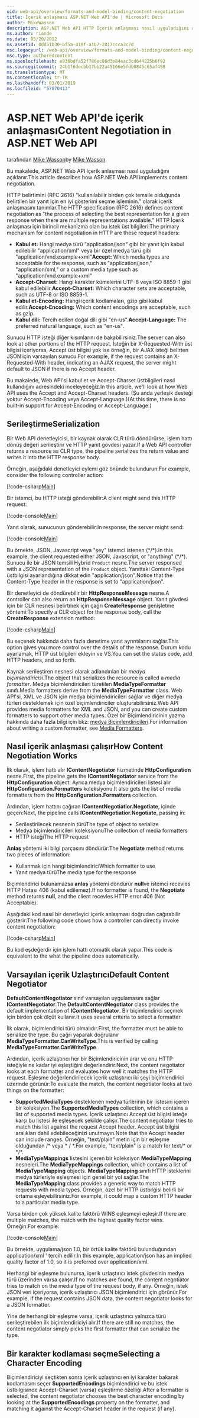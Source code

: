 ```yaml
---
uid: web-api/overview/formats-and-model-binding/content-negotiation
title: İçerik anlaşması ASP.NET Web API'de | Microsoft Docs
author: MikeWasson
description: ASP.NET Web API HTTP İçerik anlaşması nasıl uyguladığını açıklar.
ms.author: riande
ms.date: 05/20/2012
ms.assetid: 0dd51b30-bf5a-419f-a1b7-2817ccca3c7d
msc.legacyurl: /web-api/overview/formats-and-model-binding/content-negotiation
msc.type: authoredcontent
ms.openlocfilehash: e936bdfa52f786ec86d3e84eac3cd644225b6f92
ms.sourcegitcommit: 24b1f6decbb17bb22a45166e5fdb0845c65af498
ms.translationtype: MT
ms.contentlocale: tr-TR
ms.lasthandoff: 03/01/2019
ms.locfileid: "57070413"
---
```

<a name="content-negotiation-in-aspnet-web-api"></a><span data-ttu-id="53c52-103">ASP.NET Web API'de içerik anlaşması</span><span class="sxs-lookup"><span data-stu-id="53c52-103">Content Negotiation in ASP.NET Web API</span></span>
====================
<span data-ttu-id="53c52-104">tarafından [Mike Wasson](https://github.com/MikeWasson)</span><span class="sxs-lookup"><span data-stu-id="53c52-104">by [Mike Wasson](https://github.com/MikeWasson)</span></span>

<span data-ttu-id="53c52-105">Bu makalede, ASP.NET Web API içerik anlaşması nasıl uyguladığını açıklanır.</span><span class="sxs-lookup"><span data-stu-id="53c52-105">This article describes how ASP.NET Web API implements content negotiation.</span></span>

<span data-ttu-id="53c52-106">HTTP belirtimini (RFC 2616) "kullanılabilir birden çok temsile olduğunda belirtilen bir yanıt için en iyi gösterimi seçme işleminin." olarak içerik anlaşmasını tanımlar.</span><span class="sxs-lookup"><span data-stu-id="53c52-106">The HTTP specification (RFC 2616) defines content negotiation as "the process of selecting the best representation for a given response when there are multiple representations available."</span></span> <span data-ttu-id="53c52-107">HTTP İçerik anlaşması için birincil mekanizma olan bu istek üst bilgileri:</span><span class="sxs-lookup"><span data-stu-id="53c52-107">The primary mechanism for content negotiation in HTTP are these request headers:</span></span>

- <span data-ttu-id="53c52-108">**Kabul et:** Hangi medya türü "application/json" gibi bir yanıt için kabul edilebilir "application/xml" veya bir özel medya türü gibi &quot;application/vnd.example+xml&quot;</span><span class="sxs-lookup"><span data-stu-id="53c52-108">**Accept:** Which media types are acceptable for the response, such as "application/json," "application/xml," or a custom media type such as &quot;application/vnd.example+xml&quot;</span></span>
- <span data-ttu-id="53c52-109">**Accept-Charset:** Hangi karakter kümelerini UTF-8 veya ISO 8859-1 gibi kabul edilebilir.</span><span class="sxs-lookup"><span data-stu-id="53c52-109">**Accept-Charset:** Which character sets are acceptable, such as UTF-8 or ISO 8859-1.</span></span>
- <span data-ttu-id="53c52-110">**Kabul et-Encoding:** Hangi içerik kodlamaları, gzip gibi kabul edilir.</span><span class="sxs-lookup"><span data-stu-id="53c52-110">**Accept-Encoding:** Which content encodings are acceptable, such as gzip.</span></span>
- <span data-ttu-id="53c52-111">**Kabul dili:** Tercih edilen doğal dili gibi "en-us".</span><span class="sxs-lookup"><span data-stu-id="53c52-111">**Accept-Language:** The preferred natural language, such as "en-us".</span></span>

<span data-ttu-id="53c52-112">Sunucu HTTP isteği diğer kısımlarını de bakabilirsiniz.</span><span class="sxs-lookup"><span data-stu-id="53c52-112">The server can also look at other portions of the HTTP request.</span></span> <span data-ttu-id="53c52-113">İsteğin bir X-Requested-With üst bilgisi içeriyorsa, Accept üst bilgisi yok ise örneğin, bir AJAX isteği belirten JSON için varsayılan sunucu.</span><span class="sxs-lookup"><span data-stu-id="53c52-113">For example, if the request contains an X-Requested-With header, indicating an AJAX request, the server might default to JSON if there is no Accept header.</span></span>

<span data-ttu-id="53c52-114">Bu makalede, Web API'si kabul et ve Accept-Charset üstbilgileri nasıl kullandığını adresindeki inceleyeceğiz.</span><span class="sxs-lookup"><span data-stu-id="53c52-114">In this article, we'll look at how Web API uses the Accept and Accept-Charset headers.</span></span> <span data-ttu-id="53c52-115">(Şu anda yerleşik desteği yoktur Accept-Encoding veya Accept-Language.)</span><span class="sxs-lookup"><span data-stu-id="53c52-115">(At this time, there is no built-in support for Accept-Encoding or Accept-Language.)</span></span>

## <a name="serialization"></a><span data-ttu-id="53c52-116">Serileştirme</span><span class="sxs-lookup"><span data-stu-id="53c52-116">Serialization</span></span>

<span data-ttu-id="53c52-117">Bir Web API denetleyicisi, bir kaynak olarak CLR türü döndürürse, işlem hattı dönüş değeri serileştirir ve HTTP yanıt gövdesi yazar.</span><span class="sxs-lookup"><span data-stu-id="53c52-117">If a Web API controller returns a resource as CLR type, the pipeline serializes the return value and writes it into the HTTP response body.</span></span>

<span data-ttu-id="53c52-118">Örneğin, aşağıdaki denetleyici eylemi göz önünde bulundurun:</span><span class="sxs-lookup"><span data-stu-id="53c52-118">For example, consider the following controller action:</span></span>

[!code-csharp[Main](content-negotiation/samples/sample1.cs)]

<span data-ttu-id="53c52-119">Bir istemci, bu HTTP isteği gönderebilir:</span><span class="sxs-lookup"><span data-stu-id="53c52-119">A client might send this HTTP request:</span></span>

[!code-console[Main](content-negotiation/samples/sample2.cmd)]

<span data-ttu-id="53c52-120">Yanıt olarak, sunucunun gönderebilir:</span><span class="sxs-lookup"><span data-stu-id="53c52-120">In response, the server might send:</span></span>

[!code-console[Main](content-negotiation/samples/sample3.cmd)]

<span data-ttu-id="53c52-121">Bu örnekte, JSON, Javascript veya "şey" istemci istenen (\*/\*).</span><span class="sxs-lookup"><span data-stu-id="53c52-121">In this example, the client requested either JSON, Javascript, or "anything" (\*/\*).</span></span> <span data-ttu-id="53c52-122">Sunucu ile bir JSON temsili Hybrid `Product` nesne.</span><span class="sxs-lookup"><span data-stu-id="53c52-122">The server responsed with a JSON representation of the `Product` object.</span></span> <span data-ttu-id="53c52-123">Yanıttaki Content-Type üstbilgisi ayarlandığına dikkat edin &quot;application/json&quot;.</span><span class="sxs-lookup"><span data-stu-id="53c52-123">Notice that the Content-Type header in the response is set to &quot;application/json&quot;.</span></span>

<span data-ttu-id="53c52-124">Bir denetleyici de döndürebilir bir **HttpResponseMessage** nesne.</span><span class="sxs-lookup"><span data-stu-id="53c52-124">A controller can also return an **HttpResponseMessage** object.</span></span> <span data-ttu-id="53c52-125">Yanıt gövdesi için bir CLR nesnesi belirtmek için çağrı **CreateResponse** genişletme yöntemi:</span><span class="sxs-lookup"><span data-stu-id="53c52-125">To specify a CLR object for the response body, call the **CreateResponse** extension method:</span></span>

[!code-csharp[Main](content-negotiation/samples/sample4.cs)]

<span data-ttu-id="53c52-126">Bu seçenek hakkında daha fazla denetime yanıt ayrıntılarını sağlar.</span><span class="sxs-lookup"><span data-stu-id="53c52-126">This option gives you more control over the details of the response.</span></span> <span data-ttu-id="53c52-127">Durum kodu ayarlamak, HTTP üst bilgileri ekleyin ve VS.</span><span class="sxs-lookup"><span data-stu-id="53c52-127">You can set the status code, add HTTP headers, and so forth.</span></span>

<span data-ttu-id="53c52-128">Kaynak serileştiren nesnesi olarak adlandırılan bir *medya biçimlendiricisi*.</span><span class="sxs-lookup"><span data-stu-id="53c52-128">The object that serializes the resource is called a *media formatter*.</span></span> <span data-ttu-id="53c52-129">Medya biçimlendiricileri türetilen **MediaTypeFormatter** sınıfı.</span><span class="sxs-lookup"><span data-stu-id="53c52-129">Media formatters derive from the **MediaTypeFormatter** class.</span></span> <span data-ttu-id="53c52-130">Web API'si, XML ve JSON için medya biçimlendiricileri sağlar ve diğer medya türleri desteklemek için özel biçimlendiriciler oluşturabilirsiniz.</span><span class="sxs-lookup"><span data-stu-id="53c52-130">Web API provides media formatters for XML and JSON, and you can create custom formatters to support other media types.</span></span> <span data-ttu-id="53c52-131">Özel bir Biçimlendiricinin yazma hakkında daha fazla bilgi için bkz: [medya Biçimlendiricileri](media-formatters.md).</span><span class="sxs-lookup"><span data-stu-id="53c52-131">For information about writing a custom formatter, see [Media Formatters](media-formatters.md).</span></span>

## <a name="how-content-negotiation-works"></a><span data-ttu-id="53c52-132">Nasıl içerik anlaşması çalışır</span><span class="sxs-lookup"><span data-stu-id="53c52-132">How Content Negotiation Works</span></span>

<span data-ttu-id="53c52-133">İlk olarak, işlem hattı alır **IContentNegotiator** hizmetinde **HttpConfiguration** nesne.</span><span class="sxs-lookup"><span data-stu-id="53c52-133">First, the pipeline gets the **IContentNegotiator** service from the **HttpConfiguration** object.</span></span> <span data-ttu-id="53c52-134">Ayrıca medya biçimlendiricileri listesi alır **HttpConfiguration.Formatters** koleksiyonu.</span><span class="sxs-lookup"><span data-stu-id="53c52-134">It also gets the list of media formatters from the **HttpConfiguration.Formatters** collection.</span></span>

<span data-ttu-id="53c52-135">Ardından, işlem hattını çağıran **IContentNegotiatior.Negotiate**, içinde geçen:</span><span class="sxs-lookup"><span data-stu-id="53c52-135">Next, the pipeline calls **IContentNegotiatior.Negotiate**, passing in:</span></span>

- <span data-ttu-id="53c52-136">Serileştirilecek nesnenin türü</span><span class="sxs-lookup"><span data-stu-id="53c52-136">The type of object to serialize</span></span>
- <span data-ttu-id="53c52-137">Medya biçimlendiricileri koleksiyonu</span><span class="sxs-lookup"><span data-stu-id="53c52-137">The collection of media formatters</span></span>
- <span data-ttu-id="53c52-138">HTTP isteği</span><span class="sxs-lookup"><span data-stu-id="53c52-138">The HTTP request</span></span>

<span data-ttu-id="53c52-139">**Anlaş** yöntemi iki bilgi parçasını döndürür:</span><span class="sxs-lookup"><span data-stu-id="53c52-139">The **Negotiate** method returns two pieces of information:</span></span>

- <span data-ttu-id="53c52-140">Kullanmak için hangi biçimlendirici</span><span class="sxs-lookup"><span data-stu-id="53c52-140">Which formatter to use</span></span>
- <span data-ttu-id="53c52-141">Yanıt medya türü</span><span class="sxs-lookup"><span data-stu-id="53c52-141">The media type for the response</span></span>

<span data-ttu-id="53c52-142">Biçimlendirici bulunamazsa **anlaş** yöntemi döndürür **null**ve istemci recevies HTTP Hatası 406 (kabul edilemez).</span><span class="sxs-lookup"><span data-stu-id="53c52-142">If no formatter is found, the **Negotiate** method returns **null**, and the client recevies HTTP error 406 (Not Acceptable).</span></span>

<span data-ttu-id="53c52-143">Aşağıdaki kod nasıl bir denetleyici içerik anlaşması doğrudan çağırabilir gösterir:</span><span class="sxs-lookup"><span data-stu-id="53c52-143">The following code shows how a controller can directly invoke content negotiation:</span></span>

[!code-csharp[Main](content-negotiation/samples/sample5.cs)]

<span data-ttu-id="53c52-144">Bu kod eşdeğerdir için işlem hattı otomatik olarak yapar.</span><span class="sxs-lookup"><span data-stu-id="53c52-144">This code is equivalent to the what the pipeline does automatically.</span></span>

## <a name="default-content-negotiator"></a><span data-ttu-id="53c52-145">Varsayılan içerik Uzlaştırıcı</span><span class="sxs-lookup"><span data-stu-id="53c52-145">Default Content Negotiator</span></span>

<span data-ttu-id="53c52-146">**DefaultContentNegotiator** sınıf varsayılan uygulamasını sağlar **IContentNegotiator**.</span><span class="sxs-lookup"><span data-stu-id="53c52-146">The **DefaultContentNegotiator** class provides the default implementation of **IContentNegotiator**.</span></span> <span data-ttu-id="53c52-147">Bir biçimlendirici seçmek için birden çok ölçüt kullanır.</span><span class="sxs-lookup"><span data-stu-id="53c52-147">It uses several criteria to select a formatter.</span></span>

<span data-ttu-id="53c52-148">İlk olarak, biçimlendirici türü olmalıdır.</span><span class="sxs-lookup"><span data-stu-id="53c52-148">First, the formatter must be able to serialize the type.</span></span> <span data-ttu-id="53c52-149">Bu çağrı yaparak doğrulanır **MediaTypeFormatter.CanWriteType**.</span><span class="sxs-lookup"><span data-stu-id="53c52-149">This is verified by calling **MediaTypeFormatter.CanWriteType**.</span></span>

<span data-ttu-id="53c52-150">Ardından, içerik uzlaştırıcı her bir Biçimlendiricinin arar ve onu HTTP isteğiyle ne kadar iyi eşleştiğini değerlendirir.</span><span class="sxs-lookup"><span data-stu-id="53c52-150">Next, the content negotiator looks at each formatter and evaluates how well it matches the HTTP request.</span></span> <span data-ttu-id="53c52-151">Eşleşme değerlendirilecek içerik uzlaştırıcı iki şeyi biçimlendirici üzerinde görünür:</span><span class="sxs-lookup"><span data-stu-id="53c52-151">To evaluate the match, the content negotiator looks at two things on the formatter:</span></span>

- <span data-ttu-id="53c52-152">**SupportedMediaTypes** desteklenen medya türlerinin bir listesini içeren bir koleksiyon.</span><span class="sxs-lookup"><span data-stu-id="53c52-152">The **SupportedMediaTypes** collection, which contains a list of supported media types.</span></span> <span data-ttu-id="53c52-153">İçerik uzlaştırıcı Accept üst bilgisi isteğe karşı bu listesi ile eşleşecek şekilde çalışır.</span><span class="sxs-lookup"><span data-stu-id="53c52-153">The content negotiator tries to match this list against the request Accept header.</span></span> <span data-ttu-id="53c52-154">Accept üst bilgisi aralıkları dahil edebileceğinizi unutmayın.</span><span class="sxs-lookup"><span data-stu-id="53c52-154">Note that the Accept header can include ranges.</span></span> <span data-ttu-id="53c52-155">Örneğin, "text/plain" metin için bir eşleşme olduğundan /\* veya \* / \*.</span><span class="sxs-lookup"><span data-stu-id="53c52-155">For example, "text/plain" is a match for text/\* or \*/\*.</span></span>
- <span data-ttu-id="53c52-156">**MediaTypeMappings** listesini içeren bir koleksiyon **MediaTypeMapping** nesneleri.</span><span class="sxs-lookup"><span data-stu-id="53c52-156">The **MediaTypeMappings** collection, which contains a list of **MediaTypeMapping** objects.</span></span> <span data-ttu-id="53c52-157">**MediaTypeMapping** sınıfı HTTP isteklerini medya türleriyle eşleşmesi için genel bir yol sağlar.</span><span class="sxs-lookup"><span data-stu-id="53c52-157">The **MediaTypeMapping** class provides a generic way to match HTTP requests with media types.</span></span> <span data-ttu-id="53c52-158">Örneğin, özel bir HTTP üstbilgisi belirli bir ortama eşleyebilirsiniz.</span><span class="sxs-lookup"><span data-stu-id="53c52-158">For example, it could map a custom HTTP header to a particular media type.</span></span>

<span data-ttu-id="53c52-159">Varsa birden çok yüksek kalite faktörü WINS eşleşmeyi eşleşir.</span><span class="sxs-lookup"><span data-stu-id="53c52-159">If there are multiple matches, the match with the highest quality factor wins.</span></span> <span data-ttu-id="53c52-160">Örneğin:</span><span class="sxs-lookup"><span data-stu-id="53c52-160">For example:</span></span>

[!code-console[Main](content-negotiation/samples/sample6.cmd)]

<span data-ttu-id="53c52-161">Bu örnekte, uygulama/json 1.0, bir örtük kalite faktörü bulunduğundan application/xml ' tercih edilir.</span><span class="sxs-lookup"><span data-stu-id="53c52-161">In this example, application/json has an implied quality factor of 1.0, so it is preferred over application/xml.</span></span>

<span data-ttu-id="53c52-162">Herhangi bir eşleşme bulunursa, içerik uzlaştırıcı istek gövdesinin medya türü üzerinden varsa çalışır.</span><span class="sxs-lookup"><span data-stu-id="53c52-162">If no matches are found, the content negotiator tries to match on the media type of the request body, if any.</span></span> <span data-ttu-id="53c52-163">Örneğin, istek JSON veri içeriyorsa, içerik uzlaştırıcı JSON biçimlendirici için görünür.</span><span class="sxs-lookup"><span data-stu-id="53c52-163">For example, if the request contains JSON data, the content negotiator looks for a JSON formatter.</span></span>

<span data-ttu-id="53c52-164">Yine de herhangi bir eşleşme varsa, içerik uzlaştırıcı yalnızca türü serileştirebilen ilk biçimlendiriciyi alır.</span><span class="sxs-lookup"><span data-stu-id="53c52-164">If there are still no matches, the content negotiator simply picks the first formatter that can serialize the type.</span></span>

## <a name="selecting-a-character-encoding"></a><span data-ttu-id="53c52-165">Bir karakter kodlaması seçme</span><span class="sxs-lookup"><span data-stu-id="53c52-165">Selecting a Character Encoding</span></span>

<span data-ttu-id="53c52-166">Biçimlendiriciyi seçtikten sonra içerik uzlaştırıcı en iyi karakter bakarak kodlamasını seçer **SupportedEncodings** biçimlendirici ve bu istek üstbilgisinde Accept-Charset (varsa) eşleştirme özelliği.</span><span class="sxs-lookup"><span data-stu-id="53c52-166">After a formatter is selected, the content negotiator chooses the best character encoding by looking at the **SupportedEncodings** property on the formatter, and matching it against the Accept-Charset header in the request (if any).</span></span>
